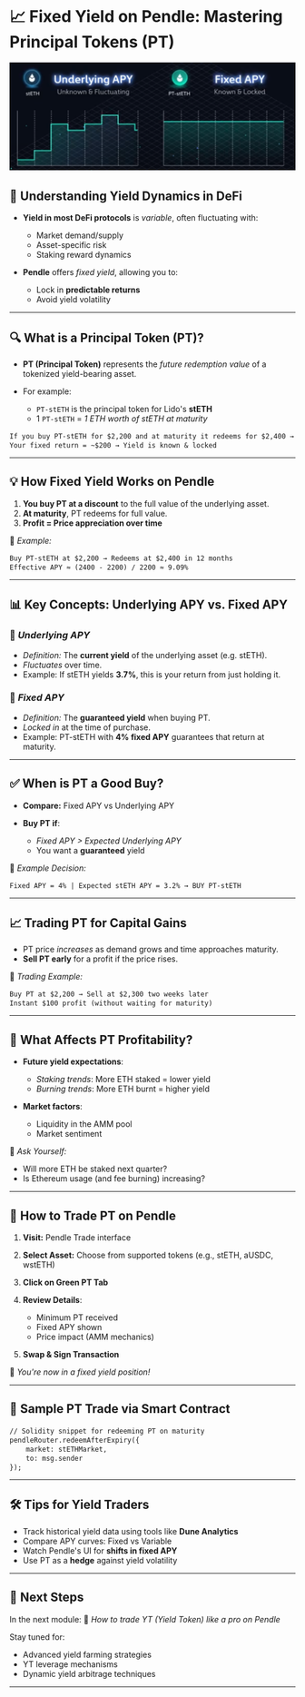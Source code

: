 # 📈 **Fixed Yield on Pendle: Mastering Principal Tokens (PT)**

![alt text](image.png)

## 🧠 **Understanding Yield Dynamics in DeFi**

* **Yield in most DeFi protocols** is *variable*, often fluctuating with:

  * Market demand/supply
  * Asset-specific risk
  * Staking reward dynamics

* **Pendle** offers *fixed yield*, allowing you to:

  * Lock in **predictable returns**
  * Avoid yield volatility

---

## 🔍 **What is a Principal Token (PT)?**

* **PT (Principal Token)** represents the *future redemption value* of a tokenized yield-bearing asset.

* For example:

  * `PT-stETH` is the principal token for Lido's **stETH**
  * 1 `PT-stETH` = *1 ETH worth of stETH at maturity*

```text
If you buy PT-stETH for $2,200 and at maturity it redeems for $2,400 → 
Your fixed return = ~$200 → Yield is known & locked
```

---

## 💡 **How Fixed Yield Works on Pendle**

1. **You buy PT at a discount** to the full value of the underlying asset.
2. **At maturity**, PT redeems for full value.
3. **Profit = Price appreciation over time**

📘 *Example:*

```text
Buy PT-stETH at $2,200 → Redeems at $2,400 in 12 months
Effective APY ≈ (2400 - 2200) / 2200 ≈ 9.09%
```

---

## 📊 **Key Concepts: Underlying APY vs. Fixed APY**

### 🔹 *Underlying APY*

* *Definition:* The **current yield** of the underlying asset (e.g. stETH).
* *Fluctuates* over time.
* Example: If stETH yields **3.7%**, this is your return from just holding it.

### 🔹 *Fixed APY*

* *Definition:* The **guaranteed yield** when buying PT.
* *Locked in* at the time of purchase.
* Example: PT-stETH with **4% fixed APY** guarantees that return at maturity.

---

## ✅ **When is PT a Good Buy?**

* **Compare:** Fixed APY vs Underlying APY
* **Buy PT if**:

  * *Fixed APY > Expected Underlying APY*
  * You want a **guaranteed** yield

🧠 *Example Decision:*

```text
Fixed APY = 4% | Expected stETH APY = 3.2% → BUY PT-stETH
```

---

## 📈 **Trading PT for Capital Gains**

* PT price *increases* as demand grows and time approaches maturity.
* **Sell PT early** for a profit if the price rises.

📘 *Trading Example:*

```text
Buy PT at $2,200 → Sell at $2,300 two weeks later
Instant $100 profit (without waiting for maturity)
```

---

## 📌 **What Affects PT Profitability?**

* **Future yield expectations**:

  * *Staking trends*: More ETH staked = lower yield
  * *Burning trends*: More ETH burnt = higher yield

* **Market factors**:

  * Liquidity in the AMM pool
  * Market sentiment

🧠 *Ask Yourself:*

* Will more ETH be staked next quarter?
* Is Ethereum usage (and fee burning) increasing?

---

## 🔄 **How to Trade PT on Pendle**

1. **Visit:** Pendle Trade interface

2. **Select Asset:** Choose from supported tokens (e.g., stETH, aUSDC, wstETH)

3. **Click on Green PT Tab**

4. **Review Details**:

   * Minimum PT received
   * Fixed APY shown
   * Price impact (AMM mechanics)

5. **Swap & Sign Transaction**

🎉 *You're now in a fixed yield position!*

---

## 🧪 **Sample PT Trade via Smart Contract**

```solidity
// Solidity snippet for redeeming PT on maturity
pendleRouter.redeemAfterExpiry({
    market: stETHMarket,
    to: msg.sender
});
```

---

## 🛠 **Tips for Yield Traders**

* Track historical yield data using tools like **Dune Analytics**
* Compare APY curves: Fixed vs Variable
* Watch Pendle's UI for **shifts in fixed APY**
* Use PT as a **hedge** against yield volatility

---

## 📘 **Next Steps**

In the next module:
🔄 *How to trade YT (Yield Token) like a pro on Pendle*

Stay tuned for:

* Advanced yield farming strategies
* YT leverage mechanisms
* Dynamic yield arbitrage techniques

---
